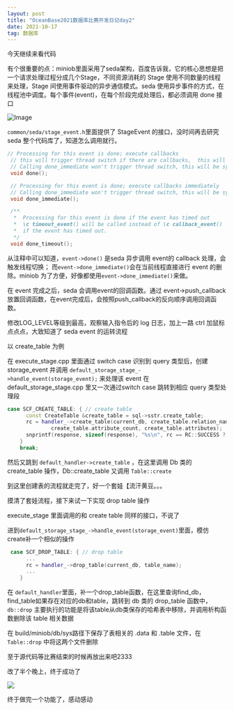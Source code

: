 ```yaml
---
layout: post
title: "OceanBase2021数据库比赛开发日记day2"
date: 2021-10-17
tag: 数据库
---   
```


今天继续来看代码

有个很重要的点：miniob里面采用了seda架构，百度告诉我，它的核心思想是把一个请求处理过程分成几个Stage，不同资源消耗的 Stage 使用不同数量的线程来处理，Stage 间使用事件驱动的异步通信模式。seda 使用异步事件的方式，在线程池中调度。每个事件(event)，在每个阶段完成处理后，都必须调用 done 接口

![Image](https://pic4.zhimg.com/80/v2-e4534afd24ccd96d872dfa39eee752fb.png)


 `common/seda/stage_event.h`里面提供了 StageEvent 的接口，没时间再去研究 seda 整个代码库了，知道怎么调用就行。

 ```C++
// Processing for this event is done; execute callbacks
  // this will trigger thread switch if there are callbacks,  this will be async
  // Calling done_immediate won't trigger thread switch, this will be synchonized
  void done();

  // Processing for this event is done; execute callbacks immediately
  // Calling done_immediate won't trigger thread switch, this will be synchonized
  void done_immediate();

  /**
   *  Processing for this event is done if the event has timed out
   *  \c timeout_event() will be called instead of \c callback_event()
   *  if the event has timed out.
   */
  void done_timeout();
 ```

 从注释中可以知道，`event->done()` 是seda 异步调用 event的 callback 处理，会触发线程切换；
 而`event->done_immediate()`会在当前线程直接进行 event 的删除。miniob 为了方便，好像都使用`event->done_immediate()`来做。

 在 event 完成之后，seda 会调用event的回调函数。通过 event->push_callback 放置回调函数，在event完成后，会按照push_callback的反向顺序调用回调函数。 


修改LOG_LEVEL等级到最高，观察输入指令后的 log 日志，加上一路 ctrl 加鼠标点点点，大致知道了 seda event 的运转流程


以 create_table 为例

在 execute_stage.cpp 里面通过 switch case 识别到 query 类型后，创建 storage_event 并调用 `default_storage_stage_->handle_event(storage_event);` 来处理该 event
在 default_storage_stage.cpp 里又一次通过switch case 跳转到相应 query 类型处理段
```C++
case SCF_CREATE_TABLE: { // create table
      const CreateTable &create_table = sql->sstr.create_table;
      rc = handler_->create_table(current_db, create_table.relation_name, 
              create_table.attribute_count, create_table.attributes);
      snprintf(response, sizeof(response), "%s\n", rc == RC::SUCCESS ? "SUCCESS" : "FAILURE");
    }
    break;
```
然后又跳到 `default_handler->create_table` ，在这里调用 Db 类的 create_table 操作，Db::create_table 又调用 `Table::create`


到这里创建表的流程就走完了，好一个套娃【流汗黄豆。。。



摸清了套娃流程，接下来试一下实现 drop table 操作

execute_stage 里面调用的和 create table 同样的接口，不说了

进到`default_storage_stage_->handle_event(storage_event)`里面，模仿create补一个相似的操作
```C++
 case SCF_DROP_TABLE: { // drop table
      ...
      rc = handler_->drop_table(current_db, table_name);
      ...
    }
```

在 `default_handler`里面，补一个drop_table函数，在这里查询find_db，find_table如果存在对应的db和table，跳转到 db 类的 drop_table 函数中，`db::drop` 主要执行的功能是将该table从db类保存的哈希表中移除，并调用析构函数删除该 table 相关数据

在 build/miniob/db/sys路径下保存了表相关的 .data 和 .table 文件，在 `Table::drop` 中将这两个文件删除

至于源代码等比赛结束的时候再放出来吧2333

改了半个晚上，终于成功了

![](https://pic4.zhimg.com/80/v2-8d3853af8d7e40d1b42b9753490f8b23.png)

终于做完一个功能了，感动感动